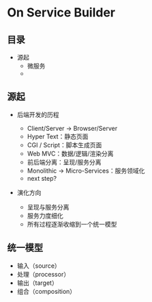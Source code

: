 # On Service Builder

## 目录

  - 源起
    - 微服务
    - 

## 源起

  - 后端开发的历程
    - Client/Server -> Browser/Server
    - Hyper Text：静态页面
    - CGI / Script：脚本生成页面
    - Web MVC：数据/逻辑/渲染分离
    - 前后端分离：呈现/服务分离
    - Monolithic -> Micro-Services：服务领域化
    - next step?

  - 演化方向
    - 呈现与服务分离
    - 服务力度细化
    - 所有过程逐渐收缩到一个统一模型

## 统一模型

  - 输入（source）
  - 处理（processor）
  - 输出（target）
  - 组合（composition）

